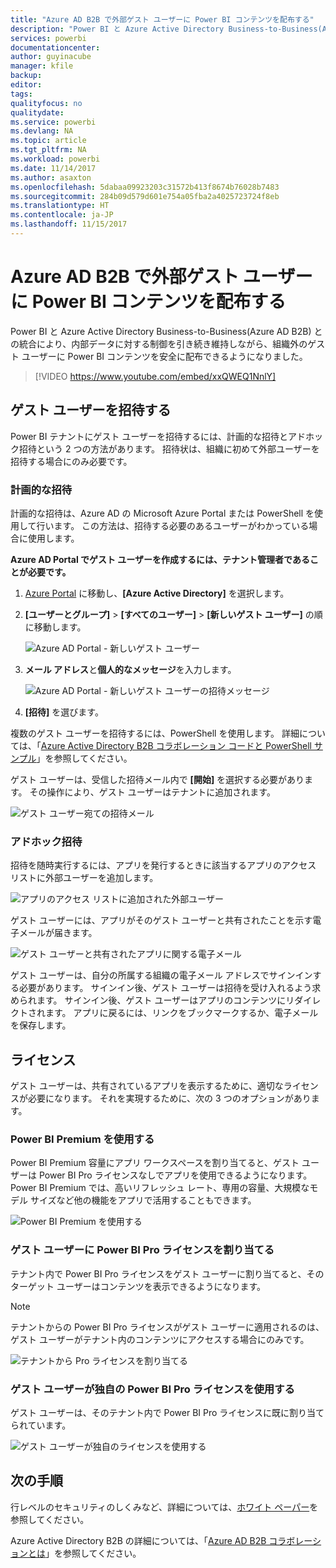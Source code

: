 ```yaml
---
title: "Azure AD B2B で外部ゲスト ユーザーに Power BI コンテンツを配布する"
description: "Power BI と Azure Active Directory Business-to-Business(Azure AD B2B) との統合により、組織外のゲスト ユーザーに Power BI コンテンツを安全に配布できるようになりました。"
services: powerbi
documentationcenter: 
author: guyinacube
manager: kfile
backup: 
editor: 
tags: 
qualityfocus: no
qualitydate: 
ms.service: powerbi
ms.devlang: NA
ms.topic: article
ms.tgt_pltfrm: NA
ms.workload: powerbi
ms.date: 11/14/2017
ms.author: asaxton
ms.openlocfilehash: 5dabaa09923203c31572b413f8674b76028b7483
ms.sourcegitcommit: 284b09d579d601e754a05fba2a4025723724f8eb
ms.translationtype: HT
ms.contentlocale: ja-JP
ms.lasthandoff: 11/15/2017
---
```

# <a name="distribute-power-bi-content-to-external-guest-users-with-azure-ad-b2b"></a>Azure AD B2B で外部ゲスト ユーザーに Power BI コンテンツを配布する

Power BI と Azure Active Directory Business-to-Business(Azure AD B2B) との統合により、内部データに対する制御を引き続き維持しながら、組織外のゲスト ユーザーに Power BI コンテンツを安全に配布できるようになりました。

> [!VIDEO https://www.youtube.com/embed/xxQWEQ1NnlY]

## <a name="invite-guest-users"></a>ゲスト ユーザーを招待する

Power BI テナントにゲスト ユーザーを招待するには、計画的な招待とアドホック招待という 2 つの方法があります。 招待状は、組織に初めて外部ユーザーを招待する場合にのみ必要です。

### <a name="planned-invites"></a>計画的な招待

計画的な招待は、Azure AD の Microsoft Azure Portal または PowerShell を使用して行います。 この方法は、招待する必要のあるユーザーがわかっている場合に使用します。 

**Azure AD Portal でゲスト ユーザーを作成するには、テナント管理者であることが必要です。**

1. [Azure Portal](https://portal.azure.com) に移動し、**[Azure Active Directory]** を選択します。

2. **[ユーザーとグループ]** > **[すべてのユーザー]** > **[新しいゲスト ユーザー]** の順に移動します。

    ![Azure AD Portal - 新しいゲスト ユーザー](media/service-admin-azure-ad-b2b/azuread-portal-new-guest-user.png)

3. **メール アドレス**と**個人的なメッセージ**を入力します。

    ![Azure AD Portal - 新しいゲスト ユーザーの招待メッセージ](media/service-admin-azure-ad-b2b/azuread-portal-invite-message.png)

4. **[招待]** を選びます。

複数のゲスト ユーザーを招待するには、PowerShell を使用します。 詳細については、「[Azure Active Directory B2B コラボレーション コードと PowerShell サンプル](https://docs.microsoft.com/azure/active-directory/active-directory-b2b-code-samples)」を参照してください。

ゲスト ユーザーは、受信した招待メール内で **[開始]** を選択する必要があります。 その操作により、ゲスト ユーザーはテナントに追加されます。

![ゲスト ユーザー宛ての招待メール](media/service-admin-azure-ad-b2b/guest-user-invite-email.png)

### <a name="ad-hoc-invites"></a>アドホック招待

招待を随時実行するには、アプリを発行するときに該当するアプリのアクセス リストに外部ユーザーを追加します。

![アプリのアクセス リストに追加された外部ユーザー](media/service-admin-azure-ad-b2b/power-bi-app-access.png)

ゲスト ユーザーには、アプリがそのゲスト ユーザーと共有されたことを示す電子メールが届きます。

![ゲスト ユーザーと共有されたアプリに関する電子メール](media/service-admin-azure-ad-b2b/guest-user-invite-email2.png)

ゲスト ユーザーは、自分の所属する組織の電子メール アドレスでサインインする必要があります。 サインイン後、ゲスト ユーザーは招待を受け入れるよう求められます。 サインイン後、ゲスト ユーザーはアプリのコンテンツにリダイレクトされます。 アプリに戻るには、リンクをブックマークするか、電子メールを保存します。

## <a name="licensing"></a>ライセンス

ゲスト ユーザーは、共有されているアプリを表示するために、適切なライセンスが必要になります。 それを実現するために、次の 3 つのオプションがあります。

### <a name="use-power-bi-premium"></a>Power BI Premium を使用する

Power BI Premium 容量にアプリ ワークスペースを割り当てると、ゲスト ユーザーは Power BI Pro ライセンスなしでアプリを使用できるようになります。 Power BI Premium では、高いリフレッシュ レート、専用の容量、大規模なモデル サイズなど他の機能をアプリで活用することもできます。

![Power BI Premium を使用する](media/service-admin-azure-ad-b2b/license-approach1.png)

### <a name="assign-power-bi-pro-license-to-guest-user"></a>ゲスト ユーザーに Power BI Pro ライセンスを割り当てる

テナント内で Power BI Pro ライセンスをゲスト ユーザーに割り当てると、そのターゲット ユーザーはコンテンツを表示できるようになります。

> [!NOTE]
> テナントからの Power BI Pro ライセンスがゲスト ユーザーに適用されるのは、ゲスト ユーザーがテナント内のコンテンツにアクセスする場合にのみです。

![テナントから Pro ライセンスを割り当てる](media/service-admin-azure-ad-b2b/license-approach2.png)

### <a name="guest-user-brings-their-own-power-bi-pro-license"></a>ゲスト ユーザーが独自の Power BI Pro ライセンスを使用する

ゲスト ユーザーは、そのテナント内で Power BI Pro ライセンスに既に割り当てられています。

![ゲスト ユーザーが独自のライセンスを使用する](media/service-admin-azure-ad-b2b/license-approach3.png)

## <a name="next-steps"></a>次の手順

行レベルのセキュリティのしくみなど、詳細については、[ホワイト ペーパー](https://aka.ms/powerbi-b2b-whitepaper)を参照してください。

Azure Active Directory B2B の詳細については、「[Azure AD B2B コラボレーションとは](https://docs.microsoft.com/azure/active-directory/active-directory-b2b-what-is-azure-ad-b2b)」を参照してください。